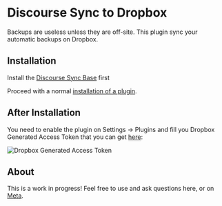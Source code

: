 # Discourse Sync to Dropbox

Backups are useless unless they are off-site. This plugin sync your automatic backups on Dropbox.


## Installation

Install the [Discourse Sync Base](https://github.com/berlindiamonds/discourse-sync-base) first

Proceed with a normal [installation of a plugin](https://meta.discourse.org/t/install-a-plugin/19157?u=falco).


## After Installation

You need to enable the plugin on Settings -> Plugins and fill you Dropbox Generated Access Token that you can get [here](https://www.dropbox.com/developers/apps/create):

![Dropbox Generated Access Token](https://cloud.githubusercontent.com/assets/1385470/19462641/1cd27538-94cd-11e6-8ec2-0ae37f3a1211.png)



## About

This is a work in progress! Feel free to use and ask questions here, or on [Meta](https://meta.discourse.org/t/discourse-backups-to-dropbox/51176?u=falco).
